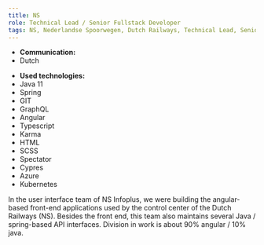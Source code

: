 ```yaml
---
title: NS
role: Technical Lead / Senior Fullstack Developer
tags: NS, Nederlandse Spoorwegen, Dutch Railways, Technical Lead, Senior Fullstack Developer
---
```


- **Communication:**
- Dutch

* **Used technologies:**
* Java 11
* Spring
* GIT
* GraphQL
* Angular
* Typescript
* Karma
* HTML
* SCSS
* Spectator
* Cypres
* Azure
* Kubernetes

In the user interface team of NS Infoplus, we were building the angular-based front-end applications
used by the control center of the Dutch Railways (NS). Besides the front end, this team also
maintains several Java / spring-based API interfaces. Division in work is about 90% angular / 10%
java.
